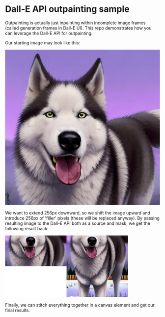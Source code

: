# Dall-E API outpainting sample

Outpainting is actually just inpainting within incomplete image frames (called generation frames in Dall-E UI). This repo demonstrates how you can leverage the Dall-E API for outpainting.

Our starting image may look like this:

![Start image](https://github.com/SabatinoMasala/dalle-api-outpainting-sample/blob/main/client/public/demo.jpg)

We want to extend 256px downward, so we shift the image upward and introduce 256px of 'filler' pixels (these will be replaced anyway). By passing resulting image to the Dall-E API both as a source and mask, we get the following result back:

<img src="https://github.com/SabatinoMasala/dalle-api-outpainting-sample/blob/main/client/public/frame.png" width="200"><img src="https://github.com/SabatinoMasala/dalle-api-outpainting-sample/blob/main/client/public/outpaint.png" width="200">

Finally, we can stitch everything together in a canvas element and get our final results.
